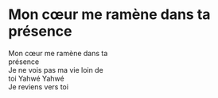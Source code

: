 # Mon cœur me ramène dans ta présence  

Mon cœur me ramène dans ta  
présence  
Je ne vois pas ma vie loin de  
toi Yahwé Yahwé  
Je reviens vers toi  
